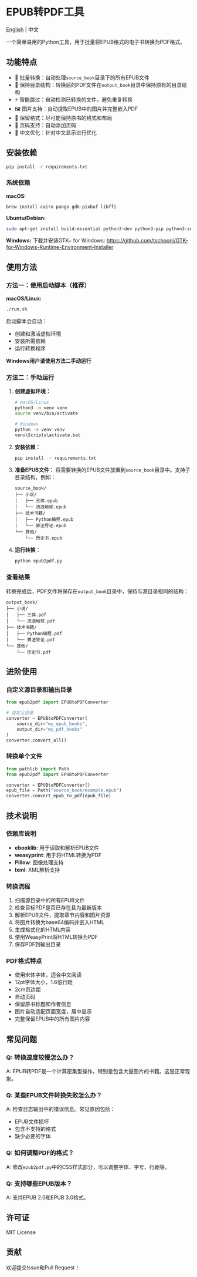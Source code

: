 # EPUB转PDF工具

[English](README_EN.md) | 中文

一个简单易用的Python工具，用于批量将EPUB格式的电子书转换为PDF格式。

## 功能特点

- 🔄 批量转换：自动处理`source_book`目录下的所有EPUB文件
- 📁 保持目录结构：转换后的PDF文件在`output_book`目录中保持原有的目录结构
- ⚡ 智能跳过：自动检测已转换的文件，避免重复转换
- 🖼️ 图片支持：自动提取EPUB中的图片并完整嵌入PDF
- 📖 保留格式：尽可能保持原书的格式和布局
- 📄 页码支持：自动添加页码
- 🎨 中文优化：针对中文显示进行优化

## 安装依赖

```bash
pip install -r requirements.txt
```

### 系统依赖

**macOS:**
```bash
brew install cairo pango gdk-pixbuf libffi
```

**Ubuntu/Debian:**
```bash
sudo apt-get install build-essential python3-dev python3-pip python3-setuptools python3-wheel python3-cffi libcairo2 libpango-1.0-0 libpangocairo-1.0-0 libgdk-pixbuf2.0-0 libffi-dev shared-mime-info
```

**Windows:**
下载并安装GTK+ for Windows: https://github.com/tschoonj/GTK-for-Windows-Runtime-Environment-Installer

## 使用方法

### 方法一：使用启动脚本（推荐）

**macOS/Linux:**
```bash
./run.sh
```

启动脚本会自动：
- 创建和激活虚拟环境
- 安装所需依赖
- 运行转换程序

**Windows用户请使用方法二手动运行**

### 方法二：手动运行

1. **创建虚拟环境：**
   ```bash
   # macOS/Linux
   python3 -m venv venv
   source venv/bin/activate
   
   # Windows
   python -m venv venv
   venv\Scripts\activate.bat
   ```

2. **安装依赖：**
   ```bash
   pip install -r requirements.txt
   ```

3. **准备EPUB文件：**
   将需要转换的EPUB文件放置到`source_book`目录中。支持子目录结构，例如：

   ```
   source_book/
   ├── 小说/
   │   ├── 三体.epub
   │   └── 流浪地球.epub
   ├── 技术书籍/
   │   ├── Python编程.epub
   │   └── 算法导论.epub
   └── 其他/
       └── 历史书.epub
   ```

4. **运行转换：**
   ```bash
   python epub2pdf.py
   ```

### 查看结果

转换完成后，PDF文件将保存在`output_book`目录中，保持与源目录相同的结构：

```
output_book/
├── 小说/
│   ├── 三体.pdf
│   └── 流浪地球.pdf
├── 技术书籍/
│   ├── Python编程.pdf
│   └── 算法导论.pdf
└── 其他/
    └── 历史书.pdf
```

## 进阶使用

### 自定义源目录和输出目录

```python
from epub2pdf import EPUBtoPDFConverter

# 自定义目录
converter = EPUBtoPDFConverter(
    source_dir="my_epub_books",
    output_dir="my_pdf_books"
)
converter.convert_all()
```

### 转换单个文件

```python
from pathlib import Path
from epub2pdf import EPUBtoPDFConverter

converter = EPUBtoPDFConverter()
epub_file = Path("source_book/example.epub")
converter.convert_epub_to_pdf(epub_file)
```

## 技术说明

### 依赖库说明

- **ebooklib**: 用于读取和解析EPUB文件
- **weasyprint**: 用于将HTML转换为PDF
- **Pillow**: 图像处理支持
- **lxml**: XML解析支持

### 转换流程

1. 扫描源目录中的所有EPUB文件
2. 检查目标PDF是否已存在且为最新版本
3. 解析EPUB文件，提取章节内容和图片资源
4. 将图片转换为base64编码并嵌入HTML
5. 生成格式化的HTML内容
6. 使用WeasyPrint将HTML转换为PDF
7. 保存PDF到输出目录

### PDF格式特点

- 使用宋体字体，适合中文阅读
- 12pt字体大小，1.6倍行距
- 2cm页边距
- 自动页码
- 保留原书标题和作者信息
- 图片自动适配页面宽度，居中显示
- 完整保留EPUB中的所有图片内容

## 常见问题

### Q: 转换速度较慢怎么办？
A: EPUB转PDF是一个计算密集型操作，特别是包含大量图片的书籍。这是正常现象。

### Q: 某些EPUB文件转换失败怎么办？
A: 检查日志输出中的错误信息。常见原因包括：
- EPUB文件损坏
- 包含不支持的格式
- 缺少必要的字体

### Q: 如何调整PDF的格式？
A: 修改`epub2pdf.py`中的CSS样式部分，可以调整字体、字号、行距等。

### Q: 支持哪些EPUB版本？
A: 支持EPUB 2.0和EPUB 3.0格式。

## 许可证

MIT License

## 贡献

欢迎提交Issue和Pull Request！
